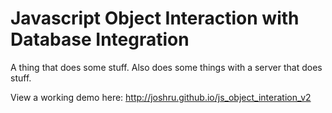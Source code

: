 # Javascript Object Interaction with Database Integration

A thing that does some stuff. Also does some things with a server that does stuff.

View a working demo here: http://joshru.github.io/js_object_interation_v2
